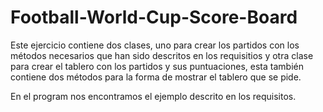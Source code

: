 # Football-World-Cup-Score-Board

Este ejercicio contiene dos clases, uno para crear los partidos con los métodos necesarios que han sido descritos en los requisitios y otra clase para crear el tablero con los partidos y sus puntuaciones, esta también contiene dos métodos para la forma de mostrar el tablero que se pide.

En el program nos encontramos el ejemplo descrito en los requisitos.
